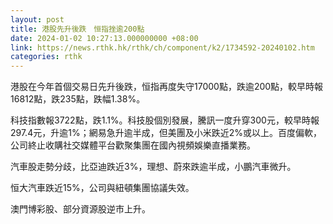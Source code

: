 ```yaml
---
layout: post
title: 港股先升後跌　恒指挫逾200點
date: 2024-01-02 10:27:13.000000000 +08:00
link: https://news.rthk.hk/rthk/ch/component/k2/1734592-20240102.htm
categories: rthk
---
```


港股在今年首個交易日先升後跌，恒指再度失守17000點，跌逾200點，較早時報16812點，跌235點，跌幅1.38%。

科技指數報3722點，跌1.1%。科技股個別發展，騰訊一度升穿300元，較早時報297.4元，升逾1%；網易急升逾半成，但美團及小米跌近2%或以上。百度偏軟，公司終止收購社交媒體平台歡聚集團在國內視頻娛樂直播業務。

汽車股走勢分歧，比亞迪跌近3%，理想、蔚來跌逾半成，小鵬汽車微升。

恒大汽車跌近15%，公司與紐頓集團協議失效。

澳門博彩股、部分資源股逆市上升。
